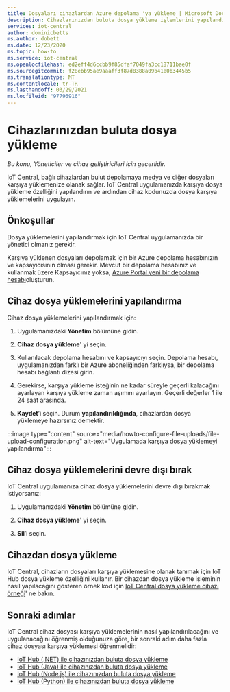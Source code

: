 ```yaml
---
title: Dosyaları cihazlardan Azure depolama 'ya yükleme | Microsoft Docs
description: Cihazlarınızdan buluta dosya yükleme işlemlerini yapılandırma. Karşıya dosya yükleme yapılandırdıktan sonra, cihazlarınıza dosya yükleme uygulayın.
services: iot-central
author: dominicbetts
ms.author: dobett
ms.date: 12/23/2020
ms.topic: how-to
ms.service: iot-central
ms.openlocfilehash: ed2eff4d6ccbb9f85dfaf7049fa3cc18711bae0f
ms.sourcegitcommit: f28ebb95ae9aaaff3f87d8388a09b41e0b3445b5
ms.translationtype: MT
ms.contentlocale: tr-TR
ms.lasthandoff: 03/29/2021
ms.locfileid: "97796916"
---
```

# <a name="upload-files-from-your-devices-to-the-cloud"></a>Cihazlarınızdan buluta dosya yükleme

*Bu konu, Yöneticiler ve cihaz geliştiricileri için geçerlidir.*

IoT Central, bağlı cihazlardan bulut depolamaya medya ve diğer dosyaları karşıya yüklemenize olanak sağlar. IoT Central uygulamanızda karşıya dosya yükleme özelliğini yapılandırın ve ardından cihaz kodunuzda dosya karşıya yüklemelerini uygulayın.

## <a name="prerequisites"></a>Önkoşullar

Dosya yüklemelerini yapılandırmak için IoT Central uygulamanızda bir yönetici olmanız gerekir.

Karşıya yüklenen dosyaları depolamak için bir Azure depolama hesabınızın ve kapsayıcısının olması gerekir. Mevcut bir depolama hesabınız ve kullanmak üzere Kapsayıcınız yoksa, [Azure Portal yeni bir depolama hesabı](https://ms.portal.azure.com/#create/Microsoft.StorageAccount-ARM)oluşturun.

## <a name="configure-device-file-uploads"></a>Cihaz dosya yüklemelerini yapılandırma

Cihaz dosya yüklemelerini yapılandırmak için:

1. Uygulamanızdaki **Yönetim** bölümüne gidin.

1. **Cihaz dosya yükleme**' yi seçin.

1. Kullanılacak depolama hesabını ve kapsayıcıyı seçin. Depolama hesabı, uygulamanızdan farklı bir Azure aboneliğinden farklıysa, bir depolama hesabı bağlantı dizesi girin.

1. Gerekirse, karşıya yükleme isteğinin ne kadar süreyle geçerli kalacağını ayarlayan karşıya yükleme zaman aşımını ayarlayın. Geçerli değerler 1 ile 24 saat arasında.

1. **Kaydet**’i seçin. Durum **yapılandırıldığında**, cihazlardan dosya yüklemeye hazırsınız demektir.

:::image type="content" source="media/howto-configure-file-uploads/file-upload-configuration.png" alt-text="Uygulamada karşıya dosya yüklemeyi yapılandırma":::

## <a name="disable-device-file-uploads"></a>Cihaz dosya yüklemelerini devre dışı bırak

IoT Central uygulamanıza cihaz dosya yüklemelerini devre dışı bırakmak istiyorsanız:

1. Uygulamanızdaki **Yönetim** bölümüne gidin.

1. **Cihaz dosya yükleme**' yi seçin.

1. **Sil**’i seçin.

## <a name="upload-a-file-from-a-device"></a>Cihazdan dosya yükleme

IoT Central, cihazların dosyaları karşıya yüklemesine olanak tanımak için IoT Hub dosya yükleme özelliğini kullanır. Bir cihazdan dosya yükleme işleminin nasıl yapılacağını gösteren örnek kod için [IoT Central dosya yükleme cihazı örneği](/samples/iot-for-all/iotc-file-upload-device/iotc-file-upload-device/)' ne bakın.

## <a name="next-steps"></a>Sonraki adımlar

IoT Central cihaz dosyası karşıya yüklemelerinin nasıl yapılandırılacağını ve uygulanacağını öğrenmiş olduğunuza göre, bir sonraki adım daha fazla cihaz dosyası karşıya yüklemesi öğrenmelidir:

- [IoT Hub (.NET) ile cihazınızdan buluta dosya yükleme](../../iot-hub/iot-hub-csharp-csharp-file-upload.md)
- [IoT Hub (Java) ile cihazınızdan buluta dosya yükleme](../../iot-hub/iot-hub-java-java-file-upload.md)
- [IoT Hub (Node.js) ile cihazınızdan buluta dosya yükleme](../../iot-hub/iot-hub-node-node-file-upload.md)
- [IoT Hub (Python) ile cihazınızdan buluta dosya yükleme](../../iot-hub/iot-hub-python-python-file-upload.md)